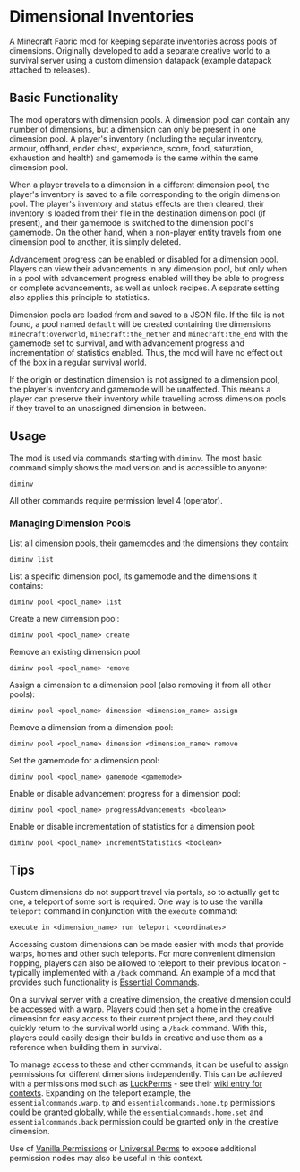 # Dimensional Inventories

A Minecraft Fabric mod for keeping separate inventories across pools of dimensions. Originally developed to add a separate creative world to a survival server using a custom dimension datapack (example datapack attached to releases).

## Basic Functionality

The mod operators with dimension pools. A dimension pool can contain any number of dimensions, but a dimension can only be present in one dimension pool. A player's inventory (including the regular inventory, armour, offhand, ender chest, experience, score, food, saturation, exhaustion and health) and gamemode is the same within the same dimension pool. 

When a player travels to a dimension in a different dimension pool, the player's inventory is saved to a file corresponding to the origin dimension pool. The player's inventory and status effects are then cleared, their inventory is loaded from their file in the destination dimension pool (if present), and their gamemode is switched to the dimension pool's gamemode. On the other hand, when a non-player entity travels from one dimension pool to another, it is simply deleted.

Advancement progress can be enabled or disabled for a dimension pool. Players can view their advancements in any dimension pool, but only when in a pool with advancement progress enabled will they be able to progress or complete advancements, as well as unlock recipes. A separate setting also applies this principle to statistics.

Dimension pools are loaded from and saved to a JSON file. If the file is not found, a pool named `default` will be created containing the dimensions `minecraft:overworld`, `minecraft:the_nether` and `minecraft:the_end` with the gamemode set to survival, and with advancement progress and incrementation of statistics enabled. Thus, the mod will have no effect out of the box in a regular survival world.

If the origin or destination dimension is not assigned to a dimension pool, the player's inventory and gamemode will be unaffected. This means a player can preserve their inventory while travelling across dimension pools if they travel to an unassigned dimension in between.

## Usage

The mod is used via commands starting with `diminv`. The most basic command simply shows the mod version and is accessible to anyone:

```
diminv
```

All other commands require permission level 4 (operator).

### Managing Dimension Pools

List all dimension pools, their gamemodes and the dimensions they contain:
```
diminv list
```

List a specific dimension pool, its gamemode and the dimensions it contains:
```
diminv pool <pool_name> list
```

Create a new dimension pool:
```
diminv pool <pool_name> create
```

Remove an existing dimension pool:
```
diminv pool <pool_name> remove
```

Assign a dimension to a dimension pool (also removing it from all other pools):
```
diminv pool <pool_name> dimension <dimension_name> assign
```

Remove a dimension from a dimension pool:
```
diminv pool <pool_name> dimension <dimension_name> remove
```

Set the gamemode for a dimension pool:
```
diminv pool <pool_name> gamemode <gamemode>
```

Enable or disable advancement progress for a dimension pool:
```
diminv pool <pool_name> progressAdvancements <boolean>
```

Enable or disable incrementation of statistics for a dimension pool:
```
diminv pool <pool_name> incrementStatistics <boolean>
```

## Tips

Custom dimensions do not support travel via portals, so to actually get to one, a teleport of some sort is required. One way is to use the vanilla `teleport` command in conjunction with the `execute` command:
```
execute in <dimension_name> run teleport <coordinates>
```

Accessing custom dimensions can be made easier with mods that provide warps, homes and other such teleports. For more convenient dimension hopping, players can also be allowed to teleport to their previous location - typically implemented with a `/back` command. An example of a mod that provides such functionality is [Essential Commands](https://modrinth.com/mod/essential-commands).

On a survival server with a creative dimension, the creative dimension could be accessed with a warp. Players could then set a home in the creative dimension for easy access to their current project there, and they could quickly return to the survival world using a `/back` command. With this, players could easily design their builds in creative and use them as a reference when building them in survival.

To manage access to these and other commands, it can be useful to assign permissions for different dimensions independently. This can be achieved with a permissions mod such as [LuckPerms](https://modrinth.com/mod/luckperms) - see their [wiki entry for contexts](https://luckperms.net/wiki/Context). Expanding on the teleport example, the `essentialcommands.warp.tp` and `essentialcommands.home.tp` permissions could be granted globally, while the `essentialcommands.home.set` and  `essentialcommands.back` permission could be granted only in the creative dimension.

Use of [Vanilla Permissions](https://modrinth.com/mod/vanilla-permissions) or [Universal Perms](https://modrinth.com/mod/universal-perms) to expose additional permission nodes may also be useful in this context.
